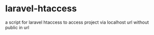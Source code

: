 # laravel-htaccess
a script for laravel htaccess to access project via localhost url without public in url

